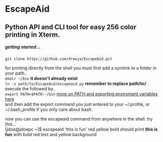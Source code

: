 EscapeAid
=========

## Python API and CLI tool for easy 256 color printing in Xterm.
##### getting started...
`git clone https://github.com/drewja/EscapeAid.git`  

for printing directly from the shell you must first add a symlink to a folder in your path..  
`mkdir ~/bin`  <b> it doesn't already exist </b>  
`ln -s path/to/EscapeAid/escapeaid.py` <b>remember to replace path/to/</b>  
execute the followed by..  
`export PATH=$PATH:~/bin`  [more on PATH and exporting enviroment variables here](http://unix.stackexchange.com/questions/26047/how-to-correctly-add-a-path-to-path#answer-26059)  
and then add the export command you just entered to your ~/.profile, or ~/.bash_profile if you only
care about bash.

now you can use the escapeaid command from anywhere in the shell. try this...  
[jdoe@jdoepc ~]$ escapeaid 'this is fun' red yellow bold
should print <b>this is fun</b> with bold red text and yellow background




 
 

